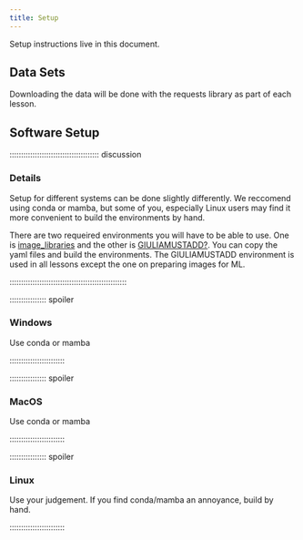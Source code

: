```yaml
---
title: Setup
---
```


Setup instructions live in this document. 

## Data Sets

<!--
FIXME: place any data you want learners to use in `episodes/data` and then use
       a relative link ( [data zip file](data/lesson-data.zip) ) to provide a
       link to it, replacing the example.com link.
-->
Downloading the data will be done with the requests library as part of each lesson.

## Software Setup

::::::::::::::::::::::::::::::::::::::: discussion

### Details

Setup for different systems can be done slightly differently.
We reccomend using conda or mamba, but some of you, especially Linux
users may find it more convenient to build the environments by hand.

There are two requeired environments you will have to be able to use.
One is [image_libraries](https://github.com/esciencecenter-digital-skills/image-processing/blob/main/environment.yml) and the other is [GIULIAMUSTADD?](?). You can copy the yaml files and build the environments.
The GIULIAMUSTADD environment is used in all lessons except the one on preparing images for ML. 

:::::::::::::::::::::::::::::::::::::::::::::::::::

:::::::::::::::: spoiler

### Windows

Use conda or mamba

::::::::::::::::::::::::

:::::::::::::::: spoiler

### MacOS

Use conda or mamba

::::::::::::::::::::::::


:::::::::::::::: spoiler

### Linux

Use your judgement. If you find conda/mamba an annoyance, build by hand.

::::::::::::::::::::::::

